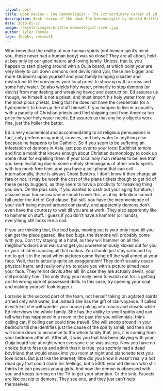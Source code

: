 ```yaml
---
layout: post
title: Book Review - The Demonologist - The Extraordinary Career of Ed and Lorraine Warren – Gerald Brittle
description: Book review of the book The Demonologist by Gerald Brittle.
date: 2015-05-27
image: /assets/images/brittle-demonologist-cover.jpg
author: Tyler Thomas
tags: [books, reviews]
---
```


Who knew that the reality of non-human spirits (not human spirit’s mind you, these never had a human body) was so close? They are all about, held at bay only by our good nature and loving family. Unless, that is, you happen to start playing around with a Ouija board, at which point your are very likely to call down demons (not devils mind you, these are bigger and more stubborn) upon yourself and your family bringing disaster and misfortune till Ed convinces your local priest to show up with a cross and some holy water. Ed also wields holy water, primarily to stop demons (or devils) from manifesting and wreaking havoc and destruction. Ed assures us though, he himself is not a priest, and must import his holy water from only the most pious priests, being that he does not have the credentials (or a hydrometer) to brew up the stuff himself. If you happen to live in a country with a paucity of Christian priests and find shipping cost from America too pricy for your holy water needs, Ed assures us that any holy objects work fine, just the holier the better.

Ed is very ecumenical and accommodating to all religious persuasions in fact, only preferencing priest, crosses, and holy water to anything else because he happens to be Catholic. So if you seem to be suffering an infestation of demons in Asia, just pop over to your local Buddhist temple and find a monk that knows enough about Christian demonology to cook up some ritual for expelling them. If your local holy man refuses to believe that you keep levitating due to some unholy shenanigans of other world spirits with too much free time, and you have a cell phone that can call internationally, there is always Ghost Busters. I don’t know if they charge air fare or not.
It may be worth the cost of the plane tickets though to get rid of these pesky buggers, as they seem to have a proclivity for breaking thing you own. On the plus side, if you wanted to cash out your aging furniture, I assume your house insurance should cover this, as it  by definition cannot fall under the Act of God clause.  But still, you have the inconvenience of your stuff being moved around constantly, and apparently demons don’t even have the courtesy to wait till you are at work. They also apparently like to hammer on stuff. I guess if you don’t have a hammer (or hands), everything still looks like a nail.

If you are thinking that, like bed bugs, moving out is your only hope till you can get the place gassed, like bed bugs, the demons will probably come with you. Don’t try staying at a hotel, as they will hammer on all the neighbor’s doors and walls and get you unceremoniously kicked out for you or your children causing all that ruckus. You should just stay calm and try not to get it in the head when pictures come flying off the wall aimed at your face. Well, that is actually quite an exaggeration! They don’t usually cause physical harm, and really only try to scare you with a picture aimed near your face. They’re not devils after all! (In case they are actually devils, your still probably fine. The only thing you really need to watch out for is getting on the wrong side of possessed dolls. In this case, try opening your coat and making yourself look bigger.)

Lorraine is the second part of the team, not herself taking on agitated spirits armed only with water, but instead she has the gift of clairvoyance. If called in with Ed, she will wander your house poking into rooms and closets while Ed interviews the whole family. She has the ability to smell spirits and can tell what has happened in a room in the past (for you millennials, think ceiling cat, if ceiling can could time travel). She will snoop around in your bedroom till she identifies just the cause of the spirity smell, and then she will come down to announce to the whole family that, yes, it is coming from your bedroom after all. After all, it was you that has been playing with your Ouija board late at night when everyone else was asleep. Now you have no choice but to fess up and admit that it is true, you secretly had a dead boyfriend that would sneak into you room at night and planchette text you love notes. But just like the internet, little did you know it wasn’t really a hot dead guy that could share his feelings, but a 5000 year old demon who still thinks he can possess young girls. And now the demon is obsessed with you and keeps turning on the TV to get your attention. Or the sink. Faucets are like cat nip to demons. They see one, and they just can’t help themselves.

